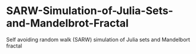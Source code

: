 # SARW-Simulation-of-Julia-Sets-and-Mandelbrot-Fractal
Self avoiding random walk (SARW) simulation of Julia sets and Mandelbort fractal

